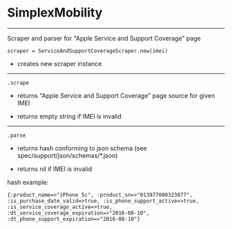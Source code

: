 # SimplexMobility

----

Scraper and parser for "Apple Service and Support Coverage" page

`scraper = ServiceAndSupportCoverageScraper.new(imei)`

* creates new scraper instance

----

`.scrape`

* returns "Apple Service and Support Coverage" page source for given IMEI

* returns empty string if IMEI is invalid

----

`.parse`

* returns hash conforming to json schema (see spec/support/json/schemas/*.json)

* returns nil if IMEI is invalid

hash example:

`{:product_name=>"iPhone 5c", :product_sn=>"013977000323877", :is_purchase_date_valid=>true, :is_phone_support_active=>true, :is_service_coverage_active=>true, :dt_service_coverage_expiration=>"2016-08-10", :dt_phone_support_expiration=>"2016-08-10"}`
